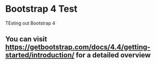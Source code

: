 # Bootstrap 4 Test
 TEsting out Bootstrap 4
## You can visit https://getbootstrap.com/docs/4.4/getting-started/introduction/ for a detailed overview